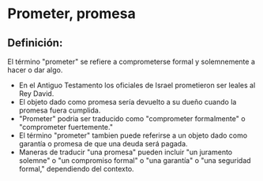 # Prometer, promesa

## Definición: 

El término "prometer" se refiere a comprometerse formal y solemnemente a hacer o dar algo.

* En el Antiguo Testamento los oficiales de Israel prometieron ser leales al Rey David.
* El objeto dado como promesa sería devuelto a su dueño cuando la promesa fuera cumplida.
* "Prometer" podria ser traducido como "comprometer formalmente" o "comprometer fuertemente."
* El término "prometer" tambien puede referirse a un objeto dado como garantía o promesa de que una deuda será pagada.
* Maneras de traducir "una promesa" pueden incluir "un juramento solemne" o "un compromiso formal" o "una garantía" o "una seguridad formal," dependiendo del contexto.

